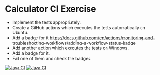 # Calculator CI Exercise

- Implement the tests appropriately.
- Create a GitHub actions which executes the tests automatically on Ubuntu.
- Add a badge for it https://docs.github.com/en/actions/monitoring-and-troubleshooting-workflows/adding-a-workflow-status-badge
- Add another action which executes the tests on Windows.
- Add a badge for it.
- Fail one of them and check the badges.


[![Java CI](https://github.com/CODERS-BAY/aufgabe-8-ci-Koki212/actions/workflows/ubuntu-run-tests.yml/badge.svg)](https://github.com/CODERS-BAY/aufgabe-8-ci-Koki212/actions/workflows/ubuntu-run-tests.yml)
[![Java CI](https://github.com/CODERS-BAY/aufgabe-8-ci-Koki212/actions/workflows/ubuntu-run-tests.yml/badge.svg)](https://github.com/CODERS-BAY/aufgabe-8-ci-Koki212/actions/workflows/ubuntu-run-tests.yml)